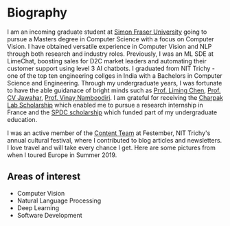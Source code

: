 # Biography

I am an incoming graduate student at [Simon Fraser University](https://www.sfu.ca) going to pursue a Masters degree in Computer Science with a focus on Computer Vision. I have obtained versatile experience in Computer Vision and NLP through both research and industry roles. Previously, I was an ML SDE at LimeChat, boosting sales for D2C market leaders and automating their customer support using level 3 AI chatbots. I graduated from NIT Trichy - one of the top ten engineering collges in India with a Bachelors in Computer Science and Engineering. Through my undergraduate years, I was fortunate to have the able guidanace of bright minds such as [Prof. Liming Chen](https://sites.google.com/view/limingchen/accueil), [Prof. CV Jawahar](https://faculty.iiit.ac.in/~jawahar/), [Prof. Vinay Namboodiri](https://vinaypn.github.io/). I am grateful for receiving the [Charpak Lab Scholarship](https://www.inde.campusfrance.org/charpak-lab-scholarship) which enabled me to pursue a research internship in France and the [SPDC scholarship](https://mea.gov.in/spdc.htm) which funded part of my undergraduate education. 

I was an active member of the [Content Team](https://medium.com/@TeamContent_Festember/about) at Festember, NIT Trichy's annual cultural festival, where I contributed to blog articles and newsletters. I love travel and will take every chance I get. Here are some pictures from when I toured Europe in Summer 2019.

## Areas of interest
- Computer Vision
- Natural Language Processing
- Deep Learning
- Software Development
